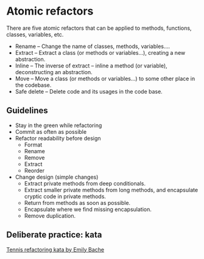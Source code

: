 # Atomic refactors

There are five atomic refactors that can be applied to methods, functions, classes, variables, etc.

* Rename – Change the name of classes, methods, variables….
* Extract – Extract a class (or methods or variables…), creating a new abstraction.
* Inline – The inverse of extract – inline a method (or variable), deconstructing an abstraction.
* Move – Move a class (or methods or variables…) to some other place in the codebase.
* Safe delete – Delete code and its usages in the code base.

## Guidelines

* Stay in the green while refactoring
* Commit as often as possible
* Refactor readability before design
    * Format
    * Rename
    * Remove
    * Extract
    * Reorder
* Change design (simple changes)
    * Extract private methods from deep conditionals.
    * Extract smaller private methods from long methods, and encapsulate cryptic code in private methods.
    * Return from methods as soon as possible.
    * Encapsulate where we find missing encapsulation.
    * Remove duplication.

## Deliberate practice: kata
[Tennis refactoring kata by Emily Bache](https://github.com/emilybache/Tennis-Refactoring-Kata)
